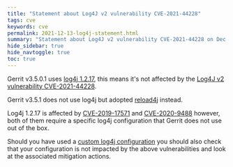 ```yaml
---
title: "Statement about Log4J v2 vulnerability CVE-2021-44228"
tags: cve
keywords: cve
permalink: 2021-12-13-log4j-statement.html
summary: "Statement about Log4J v2 vulnerability CVE-2021-44228 on Dec 13, 2021"
hide_sidebar: true
hide_navtoggle: true
toc: true
---
```


Gerrit v3.5.0.1 uses [log4j 1.2.17](https://gerrit.googlesource.com/gerrit/+/refs/heads/stable-3.5/WORKSPACE#278),
this means it's not affected by the [Log4J v2 vulnerability CVE-2021-44228](https://nvd.nist.gov/vuln/detail/CVE-2021-44228).

Gerrit v3.5.1 does not use log4j but adopted [reload4j](https://reload4j.qos.ch/) instead.

Log4j 1.2.17 is affected by [CVE-2019-17571](https://nvd.nist.gov/vuln/detail/CVE-2019-17571)
and [CVE-2020-9488](https://nvd.nist.gov/vuln/detail/CVE-2020-9488) however,
both of them require a specific log4j configuration that Gerrit does not use out
of the box.

Should you have used a [custom log4j configuration](https://gerrit-documentation.storage.googleapis.com/Documentation/3.5.0.1/config-gerrit.html#container.javaOptions)
you should also check that your configuration is not impacted by the above
vulnerabilities and look at the associated mitigation actions.
